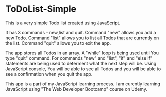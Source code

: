 # ToDoList-Simple

This is a very simple Todo list created using JavaScript.

It has 3 commands - new,list and quit.
  Command "new" allows you add a new Todo.
  Command "list" allows you to list all Todos that are currently on the list.
  Command "quit" allows you to exit the app.
  
The app stores all Todos in an array. A "while" loop is being used until You type "quit" command.
For commands "new" and "list", "if" and "else if" statements are being used to determent what the next step will be.
Using JavaScript console, You will be able to see all Todos and you will be able to see a confirmation when you quit the app.
 
This app is a part of my JavaScript learning process. I am curently learning JavaScript using "The Web Developer Bootcamp"
course on Udemy.
